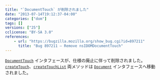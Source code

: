 ```yaml
---
title: "`DocumentTouch` が削除されました"
date: "2013-07-14T19:12:37-04:00"
categories: ["dom"]
tags: []
versions: ["25"]
cclicense: "BY-SA 3.0"
references:
    - url: "https://bugzilla.mozilla.org/show_bug.cgi?id=897211"
      title: "Bug 897211 – Remove nsIDOMDocumentTouch"
---
```

[`DocumentTouch`](https://developer.mozilla.org/ja/docs/Web/API/DocumentTouch) インタフェースが、仕様の廃止に伴って削除されました。[`createTouch`](https://developer.mozilla.org/ja/docs/Web/API/DocumentTouch.createTouch)、[`createTouchList`](https://developer.mozilla.org/ja/docs/Web/API/DocumentTouch.createTouchList) 両メソッドは [`Document`](https://developer.mozilla.org/ja/docs/Web/API/Document) インタフェースへ移動されました。
